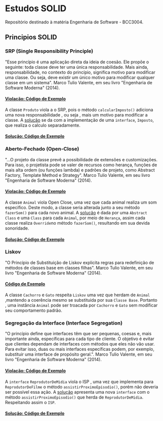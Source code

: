 
# Estudos SOLID

Repositório destinado à matéria Engenharia de Software - BCC3004. 


## Principios SOLID 

### SRP (Single Responsibility Principle)

"Esse princípio é uma aplicação direta da ideia de coesão. Ele propõe o seguinte: toda classe deve ter uma única responsabilidade. Mais ainda, responsabilidade, no contexto do princípio, significa motivo para modificar uma classe. Ou seja, deve existir um único motivo para modificar qualquer classe em um sistema". Marco Tulio Valente, em seu livro "Engenharia de Software Moderna" (2014).

#### [Violação: Código de Exemplo](https://github.com/guilhermefogacadev/BCC3004/blob/main/Single-Responsibility-Principle/Produto.java)


 A classe `Produto` viola a o SRP, pois o método `calcularImposto()` adiciona uma  nova responsabilidade , ou seja , mais um motivo para modificar a classe. A  [solução](https://github.com/guilhermefogacadev/BCC3004/blob/main/Single-Responsibility-Principle/ProdutoCorreto.java)  se da com a implementação de uma `interface`, `Imposto`, que realiza o calculo separadamente.

#### [Solução: Código de Exemplo](https://github.com/guilhermefogacadev/BCC3004/blob/main/Single-Responsibility-Principle/ProdutoCorreto.java)

 ### Aberto-Fechado (Open-Close)

"...O projeto da classe prevê a possibilidade de extensões e customizações. Para isso, o projetista pode se valer de recursos como herança, funções de mais alta ordem (ou funções lambda) e padrões de projeto, como Abstract Factory, Template Method e Strategy". Marco Tulio Valente, em seu livro "Engenharia de Software Moderna" (2014).

#### [Violação: Código de Exemplo](https://github.com/guilhermefogacadev/BCC3004/blob/main/Open-Close/AnimalErrado.java)

 A classe `Animal` viola Open Close, uma vez que cada animal realiza um som especifico. Deste modo, a classe seria alterada junto a seu método `fazerSom()` para cada novo animal. A  [solução](https://github.com/guilhermefogacadev/BCC3004/blob/main/Open-Close/AnimalCorreto.java) é dada por uma `Abstract Class` e uma `Class` para cada `Animal`, por meio de `Herança`, assim cada classe realiza `Override`no método `fazerSom()`, resultando em sua devida sonoridade.

#### [Solução: Código de Exemplo](https://github.com/guilhermefogacadev/BCC3004/blob/main/Open-Close/AnimalCorreto.java)

### Liskov

"O Princípio de Substituição de Liskov explicita regras para redefinição de métodos de classes base em classes filhas". Marco Tulio Valente, em seu livro "Engenharia de Software Moderna" (2014).

#### [ Código de Exemplo](https://github.com/guilhermefogacadev/BCC3004/blob/main/Liskov/Animal.java)

 A classe `Cachorro` e `Gato` respeita `Liskov` uma vez que herdam de `Animal` ,mantendo a coerência mesmo se substituida por sua `Classe Base`. Portanto ,  uma instância `Animal` pode ser troacada por `Cachorro` e `Gato` sem modificar seu comportamento padrão.

 ### Segregação da Interface (Interface Segregation)

"O princípio define que interfaces têm que ser pequenas, coesas e, mais importante ainda, específicas para cada tipo de cliente. O objetivo é evitar que clientes dependam de interfaces com métodos que eles não vão usar. Para evitar isso, duas ou mais interfaces específicas podem, por exemplo, substituir uma interface de propósito geral.". Marco Tulio Valente, em seu livro "Engenharia de Software Moderna" (2014).

#### [ Violação: Código de Exemplo](https://github.com/guilhermefogacadev/BCC3004/blob/main/Interface-Segregation/ReprodutorDeMidiaErrado.java)

 A `interface` `ReprodutorDeMidia` viola o ISP , uma vez que implementa para `ReprodutorDeFilme` o método `assistirProximoEpisodio()`, porém não deveria ser possível essa ação. A  [solução](https://github.com/guilhermefogacadev/BCC3004/blob/main/Interface-Segregation/ReprpdutorDeMidiaCorreto.java) apresenta uma nova `interface` com o método `assistirProximoEpisodio()` que herda de `ReprodutorDeMidia`. Respeitando assim o `ISP`. 


#### [ Solução: Código de Exemplo](https://github.com/guilhermefogacadev/BCC3004/blob/main/Interface-Segregation/ReprpdutorDeMidiaCorreto.java)


